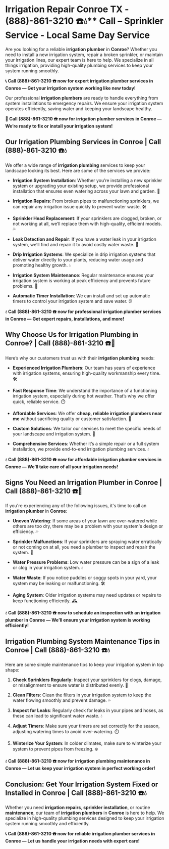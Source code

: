 # Irrigation Repair Conroe TX - (888)-861-3210 ☎️💧** Call –  Sprinkler Service - Local Same Day Service

Are you looking for a reliable **irrigation plumber** in **Conroe**? Whether you need to install a new irrigation system, repair a broken sprinkler, or maintain your irrigation lines, our expert team is here to help. We specialize in all things irrigation, providing high-quality plumbing services to keep your system running smoothly.

**📞 Call (888)-861-3210 ☎️ now for expert **irrigation plumber** services in Conroe — Get your irrigation system working like new today!**

Our professional **irrigation plumbers** are ready to handle everything from system installations to emergency repairs. We ensure your irrigation system operates efficiently, saving water and keeping your landscape healthy.

**🚨 Call (888)-861-3210 ☎️ now for **irrigation plumber** services in Conroe — We’re ready to fix or install your irrigation system!**

## **Our Irrigation Plumbing Services in Conroe | Call (888)-861-3210 ☎️💧**

We offer a wide range of **irrigation plumbing** services to keep your landscape looking its best. Here are some of the services we provide:

- **Irrigation System Installation**: Whether you’re installing a new sprinkler system or upgrading your existing setup, we provide professional installation that ensures even watering across your lawn and garden. 🌱
- **Irrigation Repairs**: From broken pipes to malfunctioning sprinklers, we can repair any irrigation issue quickly to prevent water waste. 🛠️
- **Sprinkler Head Replacement**: If your sprinklers are clogged, broken, or not working at all, we’ll replace them with high-quality, efficient models. 💦
- **Leak Detection and Repair**: If you have a water leak in your irrigation system, we’ll find and repair it to avoid costly water waste. 🔧
- **Drip Irrigation Systems**: We specialize in drip irrigation systems that deliver water directly to your plants, reducing water usage and promoting healthy growth. 💧
- **Irrigation System Maintenance**: Regular maintenance ensures your irrigation system is working at peak efficiency and prevents future problems. 🔧
- **Automatic Timer Installation**: We can install and set up automatic timers to control your irrigation system and save water. ⏰

**💧 Call (888)-861-3210 ☎️ now for professional **irrigation plumber** services in Conroe — Get expert repairs, installations, and more!**

## **Why Choose Us for Irrigation Plumbing in Conroe? | Call (888)-861-3210 ☎️🌟**

Here’s why our customers trust us with their **irrigation plumbing** needs:

- **Experienced Irrigation Plumbers**: Our team has years of experience with irrigation systems, ensuring high-quality workmanship every time. 🛠️
- **Fast Response Time**: We understand the importance of a functioning irrigation system, especially during hot weather. That’s why we offer quick, reliable service. ⏱️
- **Affordable Services**: We offer **cheap, reliable irrigation plumbers near me** without sacrificing quality or customer satisfaction. 💸
- **Custom Solutions**: We tailor our services to meet the specific needs of your landscape and irrigation system. 🌳
- **Comprehensive Services**: Whether it’s a simple repair or a full system installation, we provide end-to-end irrigation plumbing services. 💧

**💧 Call (888)-861-3210 ☎️ now for affordable **irrigation plumber** services in Conroe — We’ll take care of all your irrigation needs!**

## **Signs You Need an Irrigation Plumber in Conroe | Call (888)-861-3210 ☎️🚨**

If you're experiencing any of the following issues, it's time to call an **irrigation plumber** in **Conroe**:

- **Uneven Watering**: If some areas of your lawn are over-watered while others are too dry, there may be a problem with your system's design or efficiency. 💦
- **Sprinkler Malfunctions**: If your sprinklers are spraying water erratically or not coming on at all, you need a plumber to inspect and repair the system. 🚿
- **Water Pressure Problems**: Low water pressure can be a sign of a leak or clog in your irrigation system. 💧
- **Water Waste**: If you notice puddles or soggy spots in your yard, your system may be leaking or malfunctioning. 🛠️
- **Aging System**: Older irrigation systems may need updates or repairs to keep functioning efficiently. 🕰️

**💧 Call (888)-861-3210 ☎️ now to schedule an inspection with an **irrigation plumber** in Conroe — We’ll ensure your irrigation system is working efficiently!**

## **Irrigation Plumbing System Maintenance Tips in Conroe | Call (888)-861-3210 ☎️💧**

Here are some simple maintenance tips to keep your irrigation system in top shape:

1. **Check Sprinklers Regularly**: Inspect your sprinklers for clogs, damage, or misalignment to ensure water is distributed evenly. 🔧
2. **Clean Filters**: Clean the filters in your irrigation system to keep the water flowing smoothly and prevent damage. 💦
3. **Inspect for Leaks**: Regularly check for leaks in your pipes and hoses, as these can lead to significant water waste. 💧
4. **Adjust Timers**: Make sure your timers are set correctly for the season, adjusting watering times to avoid over-watering. ⏱️
5. **Winterize Your System**: In colder climates, make sure to winterize your system to prevent pipes from freezing. ❄️

**💧 Call (888)-861-3210 ☎️ now for irrigation plumbing maintenance in Conroe — Let us keep your irrigation system in perfect working order!**

## **Conclusion: Get Your Irrigation System Fixed or Installed in Conroe | Call (888)-861-3210 ☎️💧**

Whether you need **irrigation repairs**, **sprinkler installation**, or routine **maintenance**, our team of **irrigation plumbers** in **Conroe** is here to help. We specialize in high-quality plumbing services designed to keep your irrigation system running smoothly and efficiently. 

**📞 Call (888)-861-3210 ☎️ now for reliable **irrigation plumber** services in Conroe — Let us handle your irrigation needs with expert care!**
